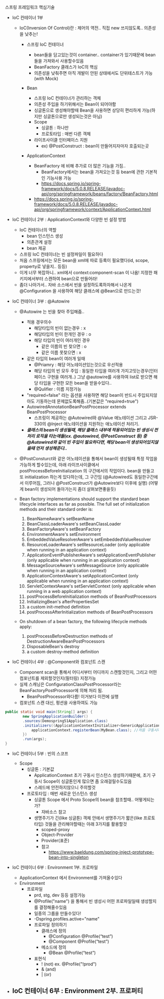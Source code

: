 스프링 프레임워크 핵심기술
- IoC 컨테이너 1부 
  - IoC(Inversion Of Control)란 : 제어의 역전.. 직접 new 쓰지않도록.. 의존성을 낮추는!
    - 스프링 IoC 컨테이너
      - bean들을 담고있는것이 container.. container가 있기때문에 bean들을 가져와서 사용할수있음
      - BeanFactory 클래스가 IoC의 핵심
      - 의존성을 낮춰주면 아직 개발이 안된 상태에서도 단위테스트가 가능(with Mock) 
    - Bean 
      - 스프링 IoC 컨테이너가 관리하는 객체
      - 의존성 주입을 하기위해서는 Bean이 되어야함
      - 싱글톤으로 생성해야할때 Bean을 사용하면 상당히 편리하게 가능(하지만 싱글톤으로만 생성되는것은 아님)
      - Scope
        - 싱글톤 : 하나만
        - 프로토타입 : 매번 다른 객체
      - 라이프사이클 인터페이스 지원
        - ex) @PostConstruct : bean이 만들어지자마자 호출되는곳 

    - ApplicationContext
      - BeanFactory 에 비해 추가로 더 많은 기능을 가짐..
        - BeanFactory에서는 bean을 가져오는것 등 bean에 관한 기본적인 기능사용 가능
        - https://docs.spring.io/spring-framework/docs/5.0.8.RELEASE/javadoc-api/org/springframework/beans/factory/BeanFactory.html
      - https://docs.spring.io/spring-framework/docs/5.0.8.RELEASE/javadoc-api/org/springframework/context/ApplicationContext.html

- IoC 컨테이너 2부 : ApplicationContext와 다양한 빈 설정 방법
  - IoC 컨테이너의 역할
    - bean 인스턴스 생성
    - 의존관계 설정
    - bean 제공
  - 스프링 IoC 컨테이너는 빈 설정파일이 필요하다
  - 처음 스프링에서는 모든 bean을 xml에 따로 등록이 필요했다(id, scope, property로 넣을지.. 등등)
  - 이게 너무 복잡하니.. xml에서 context:component-scan 이 나옴! 지정한 패키지에서부터 스캔하여 bean으로 만들어라!
  - 좀더 나아가서.. 자바 소스에서 빈을 설정하도록하자해서 나온게 @Configuration 을 사용하여 해당 클래스에 @Bean으로 만드는것!


- IoC 컨테이너 3부 : @Autowire
  - @Autowire 는 빈을 찾아 주입해줌..
    - 적용 경우의수
      - 해당타입의 빈이 없는경우 : x
      - 해당타입의 빈이 한개인 경우 : o
      - 해당 타입의 빈이 여러개인 경우
        - 같은 이름의 빈 찾으면 : o
        - 같은 이름 못찾으면 : x
    - 같은 타입의 bean이 여러개 일때
      - @Priamry : 해당 어노테이션있는것으로 우선적용
      - 해당 타입의 빈 모두 주입 : 동일한 타입을 여러개 가지고잇는경우(인터페이스 구현을 여러개..) 그냥 @autowire를 사용하여 list로 받으면 해당 타입을 구현한 모든 bean을 받을수있다..
      - @Qulifier : 이름 지정가능
    - "required=false" 라는 옵션을 사용하면 해당 bean이 반드시 주입되지않아도 기동하는데 문제없도록해줌..(기본값은 "required=true")
    - AutowiredAnnotationBeanPostProcessor​ extends BeanPostProcessor
      - 스프링이 제공하는 @Autowired와 @Value 애노테이션 그리고 JSR-330의 @Inject 애노테이션을 지원하는 애노테이션 처리기.
    - ***클래스의 bean이 생성될때, 해당 클래스 내부에 적용되어있는 빈 생성시 전처리 로직을 타는애들(ex. @autowired, @PostConstruct 등) 중 @Autowired와 같이 빈 주입이 필요하다면, 해당 bean이 생성되어있지않을때 먼저 생성해준다..***
  - @PostConsturct와 같은 어노테이션을 통해서 bean이 생성될때 특정 작업을 가능하게 할수있는데, 아래 라이프사이클에서 postProcessBeforeInitialization 의 구간에서의 작업이다.
  bean을 만들고 또 initialization 하는게 있다하는데, 그 구간임 (@Autowired도 동일한구간에서 이루어짐, 그러나 @PostConstruct가 @Autowire보다 이후에 실행)
  (어떻게 bean이 생성되어 돌아가는지 좀더 살펴보면좋을듯)
  - Bean factory implementations should support the standard bean lifecycle interfaces as far as possible. The full set of initialization methods and their standard order is:
      1. BeanNameAware's setBeanName
      2. BeanClassLoaderAware's setBeanClassLoader
      3. BeanFactoryAware's setBeanFactory
      4. EnvironmentAware's setEnvironment
      5. EmbeddedValueResolverAware's setEmbeddedValueResolver
      6. ResourceLoaderAware's setResourceLoader (only applicable when running in an application context)
      7. ApplicationEventPublisherAware's setApplicationEventPublisher (only applicable when running in an application context)
      8. MessageSourceAware's setMessageSource (only applicable when running in an application context)
      9. ApplicationContextAware's setApplicationContext (only applicable when running in an application context)
      10. ServletContextAware's setServletContext (only applicable when running in a web application context)
      11. postProcessBeforeInitialization methods of BeanPostProcessors
      12. InitializingBean's afterPropertiesSet
      13. a custom init-method definition
      14. postProcessAfterInitialization methods of BeanPostProcessors

  - On shutdown of a bean factory, the following lifecycle methods apply:
      1. postProcessBeforeDestruction methods of DestructionAwareBeanPostProcessors
      2. DisposableBean's destroy
      3. a custom destroy-method definition

- IoC 컨테이너 4부 : @Component와 컴포넌트 스캔
  - Component scan을 통해서 어디서부터 어디까지 스캔할것인지, 그리고 어떤 컴포넌트를 제외할것인지(필터링) 지정가능
  - 실제 스캐닝은 ​ConfigurationClassPostProcessor​라는 ​BeanFactoryPostProcessor​에 의해 처리 됨.
    - BeanPostProcessor와다름! 이거보다 이전에 실행
  - 컴포넌트 스캔 대신, 펑션을 사용하여도 가능
```java
public static void main(String[] args) {
        new SpringApplicationBuilder()
        .sources(Demospring51Application.class)
        .initializers((ApplicationContextInitializer<GenericApplicationContext>) applicationContext -> {
            applicationContext.registerBean(MyBean.class); //처음 구동시에 속도가 컴포넌트스캔과같이 느리지않는다함.. 외부에서 무언가 주입해야할때 사용하면 좋을듯함.. 근데 그냥 @Bean으로 등록하는게 좀더 나을듯함....
        })
        .run(args);
}
```

- IoC 컨테이너 5부 : 빈의 스코프
  - Scope
    - 싱글톤 : 기본값
      - ApplicationContext 초기 구동시 인스턴스 생성하기때문에, 초기 구동시 Scope이 싱글톤인게 많으면 좀 오래걸릴수도있음
      - 스레드에 안전하지않으니 주의할것
    - 프로토타입 : 매번 새로운 인스턴스 생성
      - 싱글톤 Scope 에서 Proto Scope의 bean을 참조할때.. 어떻게되는가?
        - 자바소스 참고
      - 생명주기가 긴(like 싱글톤) 객체 안에서 생명주기가 짧은(like 프로토타입) 것들을 관리해야할때는 아래 3가지를 활용할것
        - scoped-proxy
        - Object-Provider
        - Provider(표준)
        - 참고 
          - https://www.baeldung.com/spring-inject-prototype-bean-into-singleton

- IoC 컨테이너 6부 : Environment 1부. 프로파일
  - ApplicationContext 에서 Environment를 가져올수있다
  - Environment
    - 프로파일
      - prd, stg, dev 등등 설정가능
      - @Profile("name") 을 통해서 빈 생성시 어떤 프로파일일때 생성할지를 결정해줄수있음
      - 일종의 그룹을 만들수있다!
      - -Dspring.profiles.active="name"
      - 프로파일 정의하기
        - 클래스에 정의
          - @Configuration @Profile(“test”)
          - @Component @Profile(“test”)
        - 메소드에 정의
          - @Bean @Profile(“test”)
      - 표현식
        - ! (not) ex. @Profile("!prod")
        - & (and)
        - | (or)

- IoC 컨테이너 6부 : Environment 2부. 프로퍼티
  - 